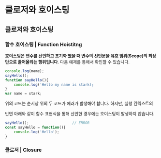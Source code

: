 # 클로저와 호이스팅

## 클로저와 호이스팅 

### 함수 호이스팅 \| Function Hoistitng

 **호이스팅은** **변수를 선언하고 초기화 했을 때 변수의 선언문을 유효 범위\(Scope\)의 최상단으로 끌어올리는 행위입니다**. 다음 예제를 통해서 확인할 수 있습니다.

```javascript
console.log(name);
sayHello();
function sayHello(){
    console.log('Hello my name is stark);
}
var name = stark;
```

 위의 코드는 순서상 위의 두 코드가 에러가 발생해야 합니다. 하지만, 실행 컨텍스트의

 반면 아래와 같이 함수 표현식을 통해 선언한 경우에는 호이스팅이 발생하지 않습니다.

```javascript
sayHello();                    // ERROR
const sayHello = function(){
    console.log('Hello');
}
```

### 클로저 \| Closure

